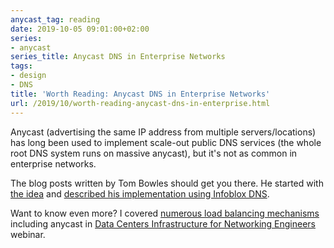```yaml
---
anycast_tag: reading
date: 2019-10-05 09:01:00+02:00
series:
- anycast
series_title: Anycast DNS in Enterprise Networks
tags:
- design
- DNS
title: 'Worth Reading: Anycast DNS in Enterprise Networks'
url: /2019/10/worth-reading-anycast-dns-in-enterprise.html
---
```

Anycast (advertising the same IP address from multiple servers/locations) has long been used to implement scale-out public DNS services (the whole root DNS system runs on massive anycast), but it's not as common in enterprise networks.

The blog posts written by Tom Bowles should get you there. He started with [the idea](https://medium.com/@tom.bowles/anycast-dns-part-1-838033773af8) and [described his implementation using Infoblox DNS](https://medium.com/@tom.bowles/anycast-dns-part-2-4acc51e4d64f).

Want to know even more? I covered [numerous load balancing mechanisms](https://my.ipspace.net/bin/list?id=DC30#LOAD_BALANCING) including anycast in [Data Centers Infrastructure for Networking Engineers](https://www.ipspace.net/Data_Center_Infrastructure_for_Networking_Engineers) webinar.
